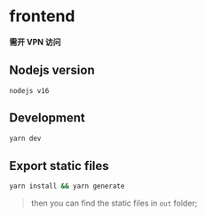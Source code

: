 # frontend
**需开 VPN 访问**

## Nodejs version

`nodejs v16`
## Development 

```bash
yarn dev
```

## Export static files

```bash
yarn install && yarn generate
```
> then you can find the static files in `out` folder;
